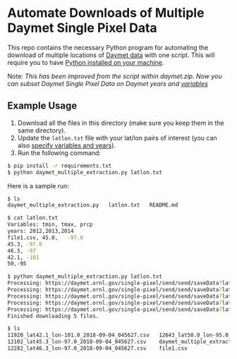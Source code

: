 # Automate Downloads of Multiple Daymet Single Pixel Data
This repo contains the necessary Python program for automating the download of multiple locations of [Daymet data](https://daymet.ornl.gov/single-pixel/) with one script. This will require you to have [Python installed on your machine](https://www.python.org/downloads/).

Note:
*This has been improved from the script within daymet.zip. Now you can subset Daymet Single Pixel Data on Daymet years and [variables](https://github.com/kvgarimella/daymet-single-pixel-batch#daymet-variables)*

## Example Usage
1. Download all the files in this directory (make sure you keep them in the same directory).
2. Update the `latlon.txt` file with your lat/lon pairs of interest (you can also [specify variables and years](https://github.com/kvgarimella/daymet-single-pixel-batch#sample-text-files)).
3. Run the following command:
```bash
$ pip install -r requirements.txt
$ python daymet_multiple_extraction.py latlon.txt
```

Here is a sample run:
```bash
$ ls
daymet_multiple_extraction.py   latlon.txt   README.md    

$ cat latlon.txt
Variables: tmin, tmax, prcp
years: 2012,2013,2014
file1.csv, 45.0,   -97.0
45.3, -97.0
46.3, -97
42.1, -101
50,-95

$ python daymet_multiple_extraction.py latlon.txt
Processing: https://daymet.ornl.gov/single-pixel/send/send/saveData?lat=45.0&lon=-97.0&measuredParams=tmin,tmax,prcp&year=2012,2013,2014
Processing: https://daymet.ornl.gov/single-pixel/send/send/saveData?lat=45.3&lon=-97.0&measuredParams=tmin,tmax,prcp&year=2012,2013,2014
Processing: https://daymet.ornl.gov/single-pixel/send/send/saveData?lat=46.3&lon=-97.0&measuredParams=tmin,tmax,prcp&year=2012,2013,2014
Processing: https://daymet.ornl.gov/single-pixel/send/send/saveData?lat=42.1&lon=-101.0&measuredParams=tmin,tmax,prcp&year=2012,2013,2014
Processing: https://daymet.ornl.gov/single-pixel/send/send/saveData?lat=50.0&lon=-95.0&measuredParams=tmin,tmax,prcp&year=2012,2013,2014
Finished downloading 5 files.

$ ls
11920_lat42.1_lon-101.0_2018-09-04_045627.csv	12643_lat50.0_lon-95.0_2018-09-04_045627.csv	latlon.txt
12102_lat45.3_lon-97.0_2018-09-04_045627.csv	daymet_multiple_extraction.jar
12282_lat46.3_lon-97.0_2018-09-04_045627.csv	file1.csv
```
